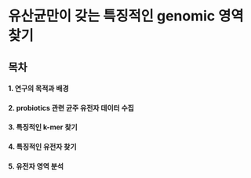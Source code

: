 유산균만이 갖는 특징적인 genomic 영역 찾기
============================
목차
----------------------------
#### 1. 연구의 목적과 배경
#### 2. probiotics 관련 균주 유전자 데이터 수집
#### 3. 특징적인 k-mer 찾기
#### 4. 특징적인 유전자 찾기
#### 5. 유전자 영역 분석

